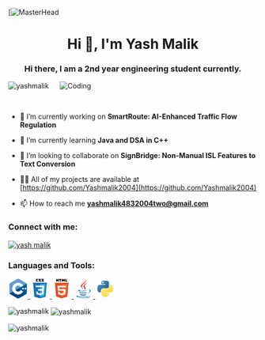 [![MasterHead](https://images-wixmp-ed30a86b8c4ca887773594c2.wixmp.com/f/c83c004e-1370-4756-88e5-4071de797088/dgdq8br-09cc7ad6-a021-47a5-b0e0-917b12b0f7a7.gif?token=eyJ0eXAiOiJKV1QiLCJhbGciOiJIUzI1NiJ9.eyJzdWIiOiJ1cm46YXBwOjdlMGQxODg5ODIyNjQzNzNhNWYwZDQxNWVhMGQyNmUwIiwiaXNzIjoidXJuOmFwcDo3ZTBkMTg4OTgyMjY0MzczYTVmMGQ0MTVlYTBkMjZlMCIsIm9iaiI6W1t7InBhdGgiOiJcL2ZcL2M4M2MwMDRlLTEzNzAtNDc1Ni04OGU1LTQwNzFkZTc5NzA4OFwvZGdkcThici0wOWNjN2FkNi1hMDIxLTQ3YTUtYjBlMC05MTdiMTJiMGY3YTcuZ2lmIn1dXSwiYXVkIjpbInVybjpzZXJ2aWNlOmZpbGUuZG93bmxvYWQiXX0.tqRMtE-b2QiI2nnefNxSDMJvZCcYqFmq2ccg_Xfzqb8)

<h1 align="center">Hi 👋, I'm Yash Malik</h1>
<h3 align="center">Hi there, I am a 2nd year engineering student currently.</h3>
<img align="right" alt="Coding" width="400" src="https://37.media.tumblr.com/fecffac2843f4ff54091f583d05b8bd2/tumblr_n7f0bwBqa61shpedgo1_1280.gif"

<p align="left"> <img src="https://komarev.com/ghpvc/?username=yashmalik&label=Profile%20views&color=0e75b6&style=flat" alt="yashmalik" /> </p>

<p align="left"> <a href="https://twitter.com/" target="blank"><img src="https://img.shields.io/twitter/follow/?logo=twitter&style=for-the-badge" alt="" /></a> </p>

- 🔭 I’m currently working on **SmartRoute: AI-Enhanced Traffic Flow Regulation**

- 🌱 I’m currently learning **Java and DSA in C++**

- 👯 I’m looking to collaborate on **SignBridge: Non-Manual ISL Features to Text Conversion**

- 👨‍💻 All of my projects are available at [https://github.com/Yashmalik2004](https://github.com/Yashmalik2004)

- 📫 How to reach me **yashmalik4832004two@gmail.com**

<h3 align="left">Connect with me:</h3>
<p align="left">
<a href="https://linkedin.com/in/yash malik" target="blank"><img align="center" src="https://raw.githubusercontent.com/rahuldkjain/github-profile-readme-generator/master/src/images/icons/Social/linked-in-alt.svg" alt="yash malik" height="30" width="40" /></a>
</p>

<h3 align="left">Languages and Tools:</h3>
<p align="left"> <a href="https://www.w3schools.com/cpp/" target="_blank" rel="noreferrer"> <img src="https://raw.githubusercontent.com/devicons/devicon/master/icons/cplusplus/cplusplus-original.svg" alt="cplusplus" width="40" height="40"/> </a> <a href="https://www.w3schools.com/css/" target="_blank" rel="noreferrer"> <img src="https://raw.githubusercontent.com/devicons/devicon/master/icons/css3/css3-original-wordmark.svg" alt="css3" width="40" height="40"/> </a> <a href="https://www.w3.org/html/" target="_blank" rel="noreferrer"> <img src="https://raw.githubusercontent.com/devicons/devicon/master/icons/html5/html5-original-wordmark.svg" alt="html5" width="40" height="40"/> </a> <a href="https://www.java.com" target="_blank" rel="noreferrer"> <img src="https://raw.githubusercontent.com/devicons/devicon/master/icons/java/java-original.svg" alt="java" width="40" height="40"/> </a> <a href="https://www.python.org" target="_blank" rel="noreferrer"> <img src="https://raw.githubusercontent.com/devicons/devicon/master/icons/python/python-original.svg" alt="python" width="40" height="40"/> </a> </p>

<p><img align="left" src="https://github-readme-stats.vercel.app/api/top-langs?username=yashmalik&show_icons=true&locale=en&layout=compact" alt="yashmalik" /></p>

<p>&nbsp;<img align="center" src="https://github-readme-stats.vercel.app/api?username=yashmalik&show_icons=true&locale=en" alt="yashmalik" /></p>

<p><img align="center" src="https://github-readme-streak-stats.herokuapp.com/?user=yashmalik&" alt="yashmalik" /></p>
